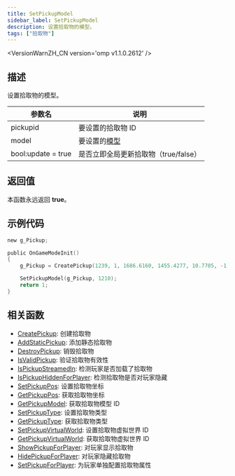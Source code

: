 ```yaml
---
title: SetPickupModel
sidebar_label: SetPickupModel
description: 设置拾取物的模型。
tags: ["拾取物"]
---
```


<VersionWarnZH_CN version='omp v1.1.0.2612' />

## 描述

设置拾取物的模型。

| 参数名             | 说明                                   |
| ------------------ | -------------------------------------- |
| pickupid           | 要设置的拾取物 ID                      |
| model              | 要设置的[模型](../resources/pickupids) |
| bool:update = true | 是否立即全局更新拾取物（true/false）   |

## 返回值

本函数永远返回 **true**。

## 示例代码

```c
new g_Pickup;

public OnGameModeInit()
{
    g_Pickup = CreatePickup(1239, 1, 1686.6160, 1455.4277, 10.7705, -1);

    SetPickupModel(g_Pickup, 1210);
    return 1;
}
```

## 相关函数

- [CreatePickup](CreatePickup): 创建拾取物
- [AddStaticPickup](AddStaticPickup): 添加静态拾取物
- [DestroyPickup](DestroyPickup): 销毁拾取物
- [IsValidPickup](IsValidPickup): 验证拾取物有效性
- [IsPickupStreamedIn](IsPickupStreamedIn): 检测玩家是否加载了拾取物
- [IsPickupHiddenForPlayer](IsPickupHiddenForPlayer): 检测拾取物是否对玩家隐藏
- [SetPickupPos](SetPickupPos): 设置拾取物坐标
- [GetPickupPos](GetPickupPos): 获取拾取物坐标
- [GetPickupModel](GetPickupModel): 获取拾取物模型 ID
- [SetPickupType](SetPickupType): 设置拾取物类型
- [GetPickupType](GetPickupType): 获取拾取物类型
- [SetPickupVirtualWorld](SetPickupVirtualWorld): 设置拾取物虚拟世界 ID
- [GetPickupVirtualWorld](GetPickupVirtualWorld): 获取拾取物虚拟世界 ID
- [ShowPickupForPlayer](ShowPickupForPlayer): 对玩家显示拾取物
- [HidePickupForPlayer](HidePickupForPlayer): 对玩家隐藏拾取物
- [SetPickupForPlayer](SetPickupForPlayer): 为玩家单独配置拾取物属性

```

```
